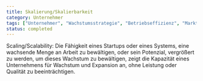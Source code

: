 ```yaml
---
title: Skalierung/Skalierbarkeit
category: Unternehmer
tags: ["Unternehmer", "Wachstumsstrategie", "Betriebseffizienz", "Markterweiterung"]
status: completed
---
```

Scaling/Scalability: Die Fähigkeit eines Startups oder eines Systems, eine wachsende Menge an Arbeit zu bewältigen, oder sein Potenzial, vergrößert zu werden, um dieses Wachstum zu bewältigen, zeigt die Kapazität eines Unternehmens für Wachstum und Expansion an, ohne Leistung oder Qualität zu beeinträchtigen.